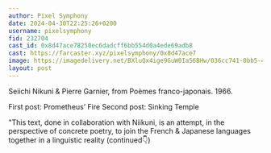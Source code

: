 ```yaml
---
author: Pixel Symphony
date: 2024-04-30T22:25:26+0200
username: pixelsymphony
fid: 232704
cast_id: 0x8d47ace78250ec6dadcff6bb554d0a4ede69adb8
cast: https://farcaster.xyz/pixelsymphony/0x8d47ace7
image: https://imagedelivery.net/BXluQx4ige9GuW0Ia56BHw/036cc741-0bb5-4ebd-a8cb-040043c55800/original
layout: post
---
```


Seiichi Nikuni & Pierre Garnier, from Poèmes franco-japonais. 1966.

First post: Prometheus’ Fire
Second post: Sinking Temple

"This text, done in collaboration with Niikuni, is an attempt, in the perspective of concrete poetry, to join the French & Japanese languages together in a linguistic reality (continued👇)

<img src='https://imagedelivery.net/BXluQx4ige9GuW0Ia56BHw/036cc741-0bb5-4ebd-a8cb-040043c55800/original' alt='' referrerpolicy='no-referrer'/>
